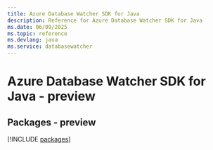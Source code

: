 ```yaml
---
title: Azure Database Watcher SDK for Java
description: Reference for Azure Database Watcher SDK for Java
ms.date: 06/09/2025
ms.topic: reference
ms.devlang: java
ms.service: databasewatcher
---
```

# Azure Database Watcher SDK for Java - preview
## Packages - preview
[!INCLUDE [packages](database-watcher-index.md)]